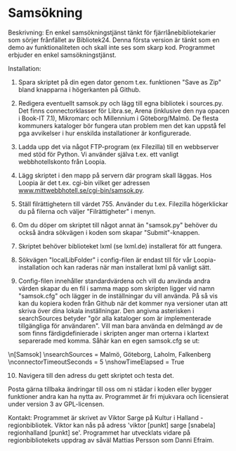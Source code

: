 Samsökning
==========

Beskrivning:
En enkel samsökningstjänst tänkt för fjärrlånebibliotekarier som sörjer frånfället av Bibliotek24. 
Denna första version är tänkt som en demo av funktionaliteten och skall inte ses som skarp kod. Programmet erbjuder en enkel samsökningstjänst. 

Installation: 
1) Spara skriptet på din egen dator genom t.ex. funktionen "Save as Zip" bland knapparna i högerkanten på Github. 

2) Redigera eventuellt samsok.py och lägg till egna bibliotek i sources.py. Det finns connectorklasser för Libra.se, Arena (inklusive den nya opacen i Book-IT 7.1), Mikromarc och Millennium i Göteborg/Malmö. De flesta kommuners kataloger bör fungera utan problem men det kan uppstå fel pga avvikelser i hur enskilda installationer är konfigurerade. 

3) Ladda upp det via något FTP-program (ex Filezilla) till en webbserver med stöd för Python. Vi använder själva t.ex. ett vanligt webbhotellskonto från Loopia. 

4) Lägg skriptet i den mapp på servern där program skall läggas. Hos Loopia är det t.ex. cgi-bin vilket ger adressen www.mittwebbhotell.se/cgi-bin/samsok.py.

5) Ställ filrättighetern till värdet 755. Använder du t.ex. Filezilla högerklickar du på filerna och väljer "Filrättigheter" i menyn. 

6) Om du döper om skriptet till något annat än "samsok.py" behöver du också ändra sökvägen i koden som skapar "Submit"-knappen. 

7) Skriptet behöver biblioteket lxml (se lxml.de) installerat för att fungera.

8) Sökvägen "localLibFolder" i config-filen är endast till för vår Loopia-installation och kan raderas när man installerat lxml på vanligt sätt. 

9) Config-filen innehåller standardvärdena och vill du använda andra värden skapar du en fil i samma mapp som skripten ligger vid namn "samsok.cfg" och lägger in de inställningar du vill använda. På så vis kan du kopiera koden från Github när det kommer nya versioner utan att skriva över dina lokala inställningar. Den angivna asterisken i searchSources betyder "gör alla kataloger som är implementerade tillgängliga för användaren". Vill man bara använda en delmängd av de som finns färdigdefinierade i skripten anger man orterna i klartext separerade med komma. Såhär kan en egen samsok.cfg se ut: 
 
\n[Samsok]
\nsearchSources = Malmö, Göteborg, Laholm, Falkenberg
\nconnectorTimeoutSeconds = 5
\nshowTimeElapsed = True

10) Navigera till den adress du gett skriptet och testa det. 

Posta gärna tillbaka ändringar till oss om ni städar i koden eller bygger funktioner andra kan ha nytta av. Programmet är fri mjukvara och licensierat under version 3 av GPL-licensen.

Kontakt: Programmet är skrivet av Viktor Sarge på Kultur i Halland - regionbibliotek. Viktor kan nås på adress 'viktor [punkt] sarge [snabela] regionhalland [punkt] se'. Programmet har utvecklats vidare på regionbibliotekets uppdrag av såväl Mattias Persson som Danni Efraim. 
